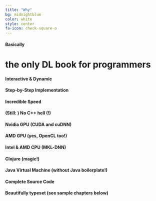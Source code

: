 ```yaml
---
title: "Why"
bg: midnightblue
color: white
style: center
fa-icon: check-square-o
---
```


#### Basically

# the only DL book for programmers

#### Interactive & Dynamic
#### Step-by-Step Implementation
#### Incredible Speed
#### (Still: ) No C++ hell (!)
#### Nvidia GPU (CUDA and cuDNN)
#### AMD GPU (yes, OpenCL too!)
#### Intel & AMD CPU (MKL-DNN)
#### Clojure (magic!)
#### Java Virtual Machine (without Java boilerplate!)
#### Complete Source Code
#### Beautifully typeset (see sample chapters below)
